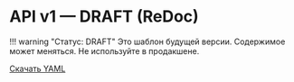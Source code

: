 # API v1 — DRAFT (ReDoc)

!!! warning "Статус: DRAFT"
    Это шаблон будущей версии. Содержимое может меняться. Не используйте в продакшене.

<div id="redoc-v1"></div>

<script src="https://cdn.redoc.ly/redoc/latest/bundles/redoc.standalone.js"></script>
<script>
  const SPEC_URL = new URL('/spec/api/gtrack-v1.yaml', window.location.origin).href;
  Redoc.init(SPEC_URL, { expandResponses: "200,201,204" }, document.getElementById('redoc-v1'));
</script>

[Скачать YAML](/spec/api/gtrack-v1.yaml)
